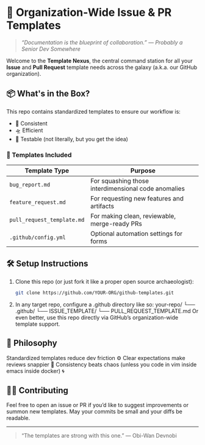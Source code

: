 # 🧠 Organization-Wide Issue & PR Templates

> _“Documentation is the blueprint of collaboration.” — Probably a Senior Dev Somewhere_

Welcome to the **Template Nexus**, the central command station for all your **Issue** and **Pull Request** template needs across the galaxy (a.k.a. our GitHub organization).

## 📦 What's in the Box?

This repo contains standardized templates to ensure our workflow is:
- 🤖 Consistent
- 🛸 Efficient
- 🧪 Testable (not literally, but you get the idea)

### 🧩 Templates Included

| Template Type | Purpose |
|---------------|---------|
| `bug_report.md` | For squashing those interdimensional code anomalies |
| `feature_request.md` | For requesting new features and artifacts |
| `pull_request_template.md` | For making clean, reviewable, merge-ready PRs |
| `.github/config.yml` | Optional automation settings for forms |

## 🛠 Setup Instructions

1. Clone this repo (or just fork it like a proper open source archaeologist):
   ```bash
   git clone https://github.com/YOUR-ORG/github-templates.git

2. In any target repo, configure a .github directory like so:
your-repo/
└── .github/
    └── ISSUE_TEMPLATE/
    └── PULL_REQUEST_TEMPLATE.md
Or even better, use this repo directly via GitHub’s organization-wide template support.

## 🧬 Philosophy

Standardized templates reduce dev friction ⚙️
Clear expectations make reviews snappier 🚀
Consistency beats chaos (unless you code in vim inside emacs inside docker) 🌀

## 🧙‍♂️ Contributing
Feel free to open an issue or PR if you’d like to suggest improvements or summon new templates. May your commits be small and your diffs be readable.

---

> “The templates are strong with this one.”
— Obi-Wan Devnobi
